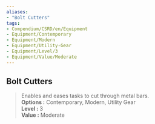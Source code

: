 ```yaml
---
aliases:
- "Bolt Cutters"
tags:
- Compendium/CSRD/en/Equipment
- Equipment/Contemporary
- Equipment/Modern
- Equipment/Utility-Gear
- Equipment/Level/3
- Equipment/Value/Moderate
---
```


  
## Bolt Cutters  
  
>Enables and eases tasks to cut through metal bars.  
> **Options :** Contemporary, Modern, Utility Gear  
> **Level :** 3  
> **Value :** Moderate